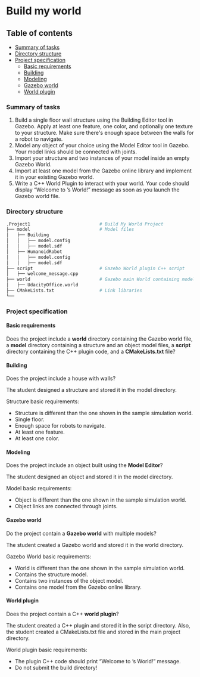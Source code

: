 # Build my world

## Table of contents
* [Summary of tasks](#summary-of-tasks)
* [Directory structure](#directory-structure)
* [Project specification](#project-specification)
  * [Basic requirements](#basic-requirements)
  * [Building](#building)
  * [Modeling](#modeling)
  * [Gazebo world](#gazebo-world)
  * [World plugin](#world-plugin)

### Summary of tasks

1. Build a single floor wall structure using the Building Editor tool in Gazebo. Apply at least one feature, one color, and optionally one texture to your structure. Make sure there's enough space between the walls for a robot to navigate.
2. Model any object of your choice using the Model Editor tool in Gazebo. Your model links should be connected with joints.
3. Import your structure and two instances of your model inside an empty Gazebo World.
4. Import at least one model from the Gazebo online library and implement it in your existing Gazebo world.
5. Write a C++ World Plugin to interact with your world. Your code should display “Welcome to ’s World!” message as soon as you launch the Gazebo world file.

### Directory structure
```sh
.Project1                          # Build My World Project
├── model                          # Model files
│   ├── Building
│   │   ├── model.config
│   │   ├── model.sdf
│   ├── HumanoidRobot
│   │   ├── model.config
│   │   ├── model.sdf
├── script                         # Gazebo World plugin C++ script
│   ├── welcome_message.cpp
├── world                          # Gazebo main World containing models
│   ├── UdacityOffice.world
├── CMakeLists.txt                 # Link libraries
└──
```

### Project specification

#### Basic requirements
Does the project include a **world** directory containing the Gazebo world file, a **model** directory containing a structure and an object model files, a **script** directory containing the C++ plugin code, and a **CMakeLists.txt** file?

#### Building
Does the project include a house with walls?

The student designed a structure and stored it in the model directory.

Structure basic requirements:
* Structure is different than the one shown in the sample simulation world.
* Single floor.
* Enough space for robots to navigate.
* At least one feature.
* At least one color.

#### Modeling
Does the project include an object built using the **Model Editor**?

The student designed an object and stored it in the model directory.

Model basic requirements:

* Object is different than the one shown in the sample simulation world.
* Object links are connected through joints.

#### Gazebo world
Do the project contain a **Gazebo world** with multiple models?

The student created a Gazebo world and stored it in the world directory.

Gazebo World basic requirements:

* World is different than the one shown in the sample simulation world.
* Contains the structure model.
* Contains two instances of the object model.
* Contains one model from the Gazebo online library.

#### World plugin
Does the project contain a C++ **world plugin**?

The student created a C++ plugin and stored it in the script directory. Also, the student created a CMakeLists.txt file and stored in the main project directory.

World plugin basic requirements:

* The plugin C++ code should print “Welcome to <your name>’s World!” message.
* Do not submit the build directory!
